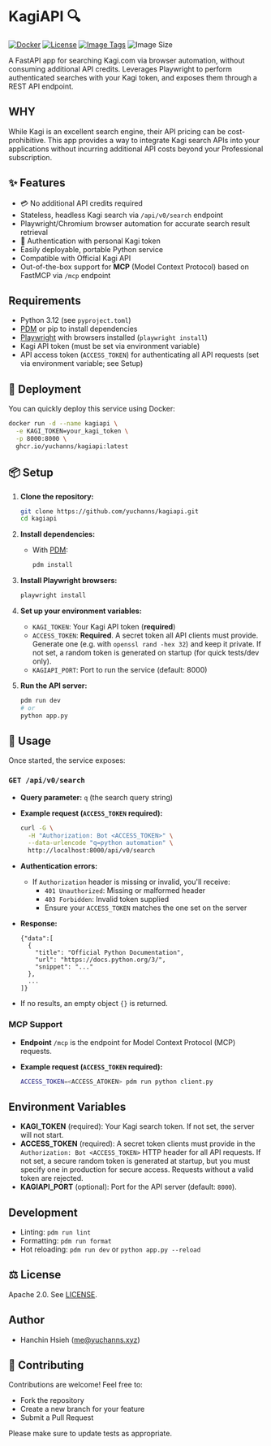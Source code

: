 # KagiAPI 🔍

[![Docker](https://img.shields.io/badge/docker-ready-blue.svg)](https://www.docker.com/)
[![License](https://img.shields.io/badge/license-Apache%202.0-blue.svg)](LICENSE)
[![Image Tags](https://ghcr-badge.yuchanns.xyz/yuchanns/kagiapi/tags?ignore=latest)](https://ghcr.io/yuchanns/kagiapi)
![Image Size](https://ghcr-badge.yuchanns.xyz/yuchanns/kagiapi/size)

A FastAPI app for searching Kagi.com via browser automation, without consuming additional API credits. Leverages Playwright to perform authenticated searches with your Kagi token, and exposes them through a REST API endpoint.

## WHY

While Kagi is an excellent search engine, their API pricing can be cost-prohibitive. This app provides a way to integrate Kagi search APIs into your applications without incurring additional API costs beyond your Professional subscription.

## ✨ Features
- 💳 No additional API credits required
- Stateless, headless Kagi search via `/api/v0/search` endpoint
- Playwright/Chromium browser automation for accurate search result retrieval
- 🔐 Authentication with personal Kagi token
- Easily deployable, portable Python service
- Compatible with Official Kagi API
- Out-of-the-box support for **MCP** (Model Context Protocol) based on FastMCP via `/mcp` endpoint

## Requirements
- Python 3.12 (see `pyproject.toml`)
- [PDM](https://pdm.fming.dev) or pip to install dependencies
- [Playwright](https://playwright.dev/) with browsers installed (`playwright install`)
- Kagi API token (must be set via environment variable)
- API access token (`ACCESS_TOKEN`) for authenticating all API requests (set via environment variable; see Setup)

## 🚀 Deployment

You can quickly deploy this service using Docker:
```sh
docker run -d --name kagiapi \
  -e KAGI_TOKEN=your_kagi_token \
  -p 8000:8000 \
  ghcr.io/yuchanns/kagiapi:latest
```

## 📦 Setup
1. **Clone the repository:**
   ```sh
   git clone https://github.com/yuchanns/kagiapi.git
   cd kagiapi
   ```
2. **Install dependencies:**
   - With [PDM](https://pdm.fming.dev):
     ```sh
     pdm install
     ```
3. **Install Playwright browsers:**
   ```sh
   playwright install
   ```
4. **Set up your environment variables:**
   - `KAGI_TOKEN`: Your Kagi API token (**required**)
   - `ACCESS_TOKEN`: **Required**. A secret token all API clients must provide. Generate one (e.g. with `openssl rand -hex 32`) and keep it private. If not set, a random token is generated on startup (for quick tests/dev only).
   - `KAGIAPI_PORT`: Port to run the service (default: 8000)

5. **Run the API server:**
   ```sh
   pdm run dev
   # or
   python app.py
   ```

## 📖 Usage
Once started, the service exposes:

### `GET /api/v0/search`
- **Query parameter:** `q` (the search query string)
- **Example request (`ACCESS_TOKEN` required):**

  ```sh
  curl -G \
    -H "Authorization: Bot <ACCESS_TOKEN>" \
    --data-urlencode "q=python automation" \
    http://localhost:8000/api/v0/search
  ```

- **Authentication errors:**
  - If `Authorization` header is missing or invalid, you'll receive:
    - `401 Unauthorized`: Missing or malformed header
    - `403 Forbidden`: Invalid token supplied
    - Ensure your `ACCESS_TOKEN` matches the one set on the server

- **Response:**
  ```jsonc
  {"data":[
    {
      "title": "Official Python Documentation",
      "url": "https://docs.python.org/3/",
      "snippet": "..."
    },
    ...
  ]}
  ```
- If no results, an empty object `{}` is returned.

### MCP Support
- **Endpoint** `/mcp` is the endpoint for Model Context Protocol (MCP) requests.
- **Example request (`ACCESS_TOKEN` required):**

    ```bash
    ACCESS_TOKEN=<ACCESS_ATOKEN> pdm run python client.py
    ```

## Environment Variables
- **KAGI_TOKEN** (required): Your Kagi search token. If not set, the server will not start.
- **ACCESS_TOKEN** (required): A secret token clients must provide in the `Authorization: Bot <ACCESS_TOKEN>` HTTP header for all API requests. If not set, a secure random token is generated at startup, but you must specify one in production for secure access. Requests without a valid token are rejected.
- **KAGIAPI_PORT** (optional): Port for the API server (default: `8000`).

## Development
- Linting: `pdm run lint`
- Formatting: `pdm run format`
- Hot reloading: `pdm run dev` or `python app.py --reload`

## ⚖️ License
Apache 2.0. See [LICENSE](LICENSE).

## Author
- Hanchin Hsieh ([me@yuchanns.xyz](mailto:me@yuchanns.xyz))

## 🤝 Contributing
Contributions are welcome! Feel free to:

- Fork the repository
- Create a new branch for your feature
- Submit a Pull Request

Please make sure to update tests as appropriate.

